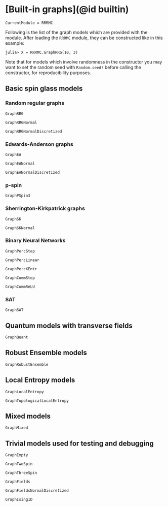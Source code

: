 # [Built-in graphs](@id builtin)

```@meta
CurrentModule = RRRMC
```

Following is the list of the graph models which are provided with the module. After loading the `RRRMC` module,
they can be constructed like in this example:

```text
julia> X = RRRMC.GraphRRG(10, 3)
```

Note that for models which involve randomness in the constructor you may want to set the random seed with `Random.seed!`
before calling the constructor, for reproducibility purposes.

## Basic spin glass models

### Random regular graphs

```@docs
GraphRRG
```

```@docs
GraphRRGNormal
```

```@docs
GraphRRGNormalDiscretized
```

### Edwards-Anderson graphs

```@docs
GraphEA
```

```@docs
GraphEANormal
```

```@docs
GraphEANormalDiscretized
```

### p-spin

```@docs
GraphPSpin3
```

### Sherrington-Kirkpatrick graphs

```@docs
GraphSK
```

```@docs
GraphSKNormal
```

### Binary Neural Networks

```@docs
GraphPercStep
```

```@docs
GraphPercLinear
```

```@docs
GraphPercXEntr
```

```@docs
GraphCommStep
```

```@docs
GraphCommReLU
```

### SAT

```@docs
GraphSAT
```

## Quantum models with transverse fields

```@docs
GraphQuant
```

## Robust Ensemble models

```@docs
GraphRobustEnsemble
```

## Local Entropy models

```@docs
GraphLocalEntropy
```

```@docs
GraphTopologicalLocalEntropy
```

## Mixed models

```@docs
GraphMixed
```

## Trivial models used for testing and debugging

```@docs
GraphEmpty
```

```@docs
GraphTwoSpin
```

```@docs
GraphThreeSpin
```

```@docs
GraphFields
```

```@docs
GraphFieldsNormalDiscretized
```

```@docs
GraphIsing1D
```
